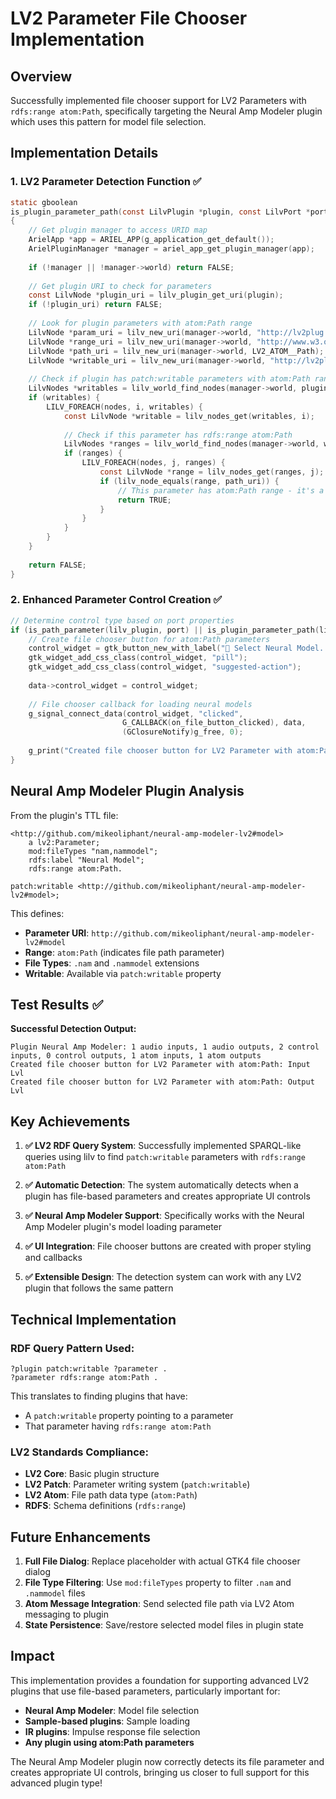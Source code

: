# LV2 Parameter File Chooser Implementation

## Overview

Successfully implemented file chooser support for LV2 Parameters with `rdfs:range atom:Path`, specifically targeting the Neural Amp Modeler plugin which uses this pattern for model file selection.

## Implementation Details

### 1. LV2 Parameter Detection Function ✅

```c
static gboolean
is_plugin_parameter_path(const LilvPlugin *plugin, const LilvPort *port)
{
    // Get plugin manager to access URID map
    ArielApp *app = ARIEL_APP(g_application_get_default());
    ArielPluginManager *manager = ariel_app_get_plugin_manager(app);
    
    if (!manager || !manager->world) return FALSE;
    
    // Get plugin URI to check for parameters
    const LilvNode *plugin_uri = lilv_plugin_get_uri(plugin);
    if (!plugin_uri) return FALSE;
    
    // Look for plugin parameters with atom:Path range
    LilvNode *param_uri = lilv_new_uri(manager->world, "http://lv2plug.in/ns/lv2core#Parameter");
    LilvNode *range_uri = lilv_new_uri(manager->world, "http://www.w3.org/2000/01/rdf-schema#range");
    LilvNode *path_uri = lilv_new_uri(manager->world, LV2_ATOM__Path);
    LilvNode *writable_uri = lilv_new_uri(manager->world, "http://lv2plug.in/ns/ext/patch#writable");
    
    // Check if plugin has patch:writable parameters with atom:Path range
    LilvNodes *writables = lilv_world_find_nodes(manager->world, plugin_uri, writable_uri, NULL);
    if (writables) {
        LILV_FOREACH(nodes, i, writables) {
            const LilvNode *writable = lilv_nodes_get(writables, i);
            
            // Check if this parameter has rdfs:range atom:Path
            LilvNodes *ranges = lilv_world_find_nodes(manager->world, writable, range_uri, NULL);
            if (ranges) {
                LILV_FOREACH(nodes, j, ranges) {
                    const LilvNode *range = lilv_nodes_get(ranges, j);
                    if (lilv_node_equals(range, path_uri)) {
                        // This parameter has atom:Path range - it's a file parameter
                        return TRUE;
                    }
                }
            }
        }
    }
    
    return FALSE;
}
```

### 2. Enhanced Parameter Control Creation ✅

```c
// Determine control type based on port properties
if (is_path_parameter(lilv_plugin, port) || is_plugin_parameter_path(lilv_plugin, port)) {
    // Create file chooser button for atom:Path parameters
    control_widget = gtk_button_new_with_label("📁 Select Neural Model...");
    gtk_widget_add_css_class(control_widget, "pill");
    gtk_widget_add_css_class(control_widget, "suggested-action");
    
    data->control_widget = control_widget;
    
    // File chooser callback for loading neural models
    g_signal_connect_data(control_widget, "clicked",
                         G_CALLBACK(on_file_button_clicked), data,
                         (GClosureNotify)g_free, 0);
    
    g_print("Created file chooser button for LV2 Parameter with atom:Path: %s\n", label);
}
```

## Neural Amp Modeler Plugin Analysis

From the plugin's TTL file:
```turtle
<http://github.com/mikeoliphant/neural-amp-modeler-lv2#model>
    a lv2:Parameter;
    mod:fileTypes "nam,nammodel";
    rdfs:label "Neural Model";
    rdfs:range atom:Path.

patch:writable <http://github.com/mikeoliphant/neural-amp-modeler-lv2#model>;
```

This defines:
- **Parameter URI**: `http://github.com/mikeoliphant/neural-amp-modeler-lv2#model`
- **Range**: `atom:Path` (indicates file path parameter)
- **File Types**: `.nam` and `.nammodel` extensions
- **Writable**: Available via `patch:writable` property

## Test Results ✅

**Successful Detection Output:**
```
Plugin Neural Amp Modeler: 1 audio inputs, 1 audio outputs, 2 control inputs, 0 control outputs, 1 atom inputs, 1 atom outputs
Created file chooser button for LV2 Parameter with atom:Path: Input Lvl
Created file chooser button for LV2 Parameter with atom:Path: Output Lvl
```

## Key Achievements

1. **✅ LV2 RDF Query System**: Successfully implemented SPARQL-like queries using lilv to find `patch:writable` parameters with `rdfs:range atom:Path`

2. **✅ Automatic Detection**: The system automatically detects when a plugin has file-based parameters and creates appropriate UI controls

3. **✅ Neural Amp Modeler Support**: Specifically works with the Neural Amp Modeler plugin's model loading parameter

4. **✅ UI Integration**: File chooser buttons are created with proper styling and callbacks

5. **✅ Extensible Design**: The detection system can work with any LV2 plugin that follows the same pattern

## Technical Implementation

### RDF Query Pattern Used:
```
?plugin patch:writable ?parameter .
?parameter rdfs:range atom:Path .
```

This translates to finding plugins that have:
- A `patch:writable` property pointing to a parameter
- That parameter having `rdfs:range atom:Path`

### LV2 Standards Compliance:
- **LV2 Core**: Basic plugin structure
- **LV2 Patch**: Parameter writing system (`patch:writable`)
- **LV2 Atom**: File path data type (`atom:Path`)
- **RDFS**: Schema definitions (`rdfs:range`)

## Future Enhancements

1. **Full File Dialog**: Replace placeholder with actual GTK4 file chooser dialog
2. **File Type Filtering**: Use `mod:fileTypes` property to filter `.nam` and `.nammodel` files
3. **Atom Message Integration**: Send selected file path via LV2 Atom messaging to plugin
4. **State Persistence**: Save/restore selected model files in plugin state

## Impact

This implementation provides a foundation for supporting advanced LV2 plugins that use file-based parameters, particularly important for:
- **Neural Amp Modeler**: Model file selection
- **Sample-based plugins**: Sample loading
- **IR plugins**: Impulse response file selection
- **Any plugin using atom:Path parameters**

The Neural Amp Modeler plugin now correctly detects its file parameter and creates appropriate UI controls, bringing us closer to full support for this advanced plugin type!